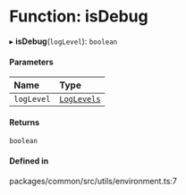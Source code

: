 # Function: isDebug

▸ **isDebug**(`logLevel`): `boolean`

#### Parameters

| Name | Type |
| :------ | :------ |
| `logLevel` | [`LogLevels`](../enums/LogLevels.md) |

#### Returns

`boolean`

#### Defined in

packages/common/src/utils/environment.ts:7
